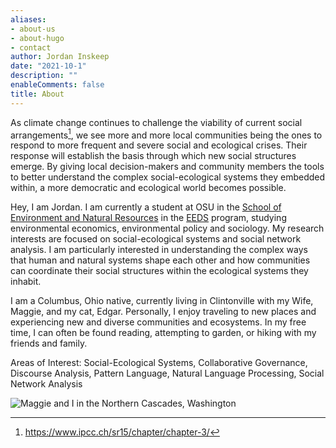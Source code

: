 ```yaml
---
aliases:
- about-us
- about-hugo
- contact
author: Jordan Inskeep
date: "2021-10-1"
description: ""
enableComments: false
title: About
---
```


As climate change continues to challenge the viability of current social arrangements[^1], we see more and more local communities being the ones to respond to more frequent and severe social and ecological crises. Their response will establish the basis through which new social structures emerge. By giving local decision-makers and community members the tools to better understand the complex social-ecological systems they embedded within, a more democratic and ecological world becomes possible. 

Hey, I am Jordan. I am currently a student at OSU in the [School of Environment and Natural Resources](https://senr.osu.edu/) in the [EEDS](https://senr.osu.edu/undergraduate/majors/environment-economy-development-and-sustainability/) program, studying environmental economics, environmental policy and sociology. My research interests are focused on social-ecological systems and social network analysis. I am particularly interested in understanding the complex ways that human and natural systems shape each other and how communities can coordinate their social structures within the ecological systems they inhabit. 

I am a Columbus, Ohio native, currently living in Clintonville with my Wife, Maggie, and my cat, Edgar. Personally, I enjoy traveling to new places and experiencing new and diverse communities and ecosystems. In my free time, I can often be found reading, attempting to garden, or hiking with my friends and family. 

Areas of Interest: Social-Ecological Systems, Collaborative Governance, Discourse Analysis, Pattern Language, Natural Language Processing, Social Network Analysis

![Maggie and I in the Northern Cascades, Washington](/images/IMG_5053.jpeg)

[^1]: https://www.ipcc.ch/sr15/chapter/chapter-3/
